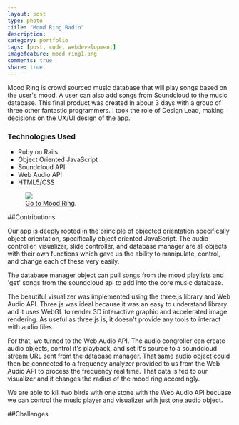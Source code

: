 ```yaml
---
layout: post
type: photo
title: "Mood Ring Radio"
description:
category: portfolio
tags: [post, code, webdevelopment]
imagefeature: mood-ring1.png
comments: true
share: true
---
```


Mood Ring is crowd sourced music database that will play songs based on the user's mood. A user can also add songs from Soundcloud to the music database. This final product was created in abour 3 days with a group of three other fantastic programmers. I took the role of Design Lead, making decisions on the UX/UI design of the app.


### Technologies Used
- Ruby on Rails
- Object Oriented JavaScript
- Soundcloud API
- Web Audio API
- HTML5/CSS

<figure>
  <a href="{{ site.url }}/images/mood-ring1.png"><img src="{{ site.url }}/images/mood-ring1.png"></a>
  <figcaption><a href="http://moodringradio.herokuapp.com" data-toggle="tooltip" title="Visit my Website!">Go to Mood Ring</a>.</figcaption>
</figure>

##Contributions

Our app is deeply rooted in the principle of objected orientation specifically object orientation, specifically object oriented JavaScript. The audio controller, visualizer, slide controller, and database manager are all objects with their own functions which gave us the ability to manipulate, control, and change each of these very easily.

The database manager object can pull songs from the mood playlists and 'get' songs from the soundcloud api to add into the core music database.

The beautiful visualizer was implemented using the three.js library and Web Audio API. Three.js was ideal because it was an easy to understand library and it uses WebGL to render 3D interactive graphic and accelerated image rendering. As useful as three.js is, it doesn't provide any tools to interact with audio files.

For that, we turned to the Web Audio API. The audio congroller can create audio objects, control it's playback, and set it's source to a soundcloud stream URL sent from the database manager. That same audio object could then be connected to a frequency analyzer provided to us from the Web Audio API to process the frequency real time. That data is fed to our visualizer and it changes the radius of the mood ring accordingly.

We are able to kill two birds with one stone with the Web Audio API becuase we can control the music player and visualizer with just one audio object.

##Challenges


